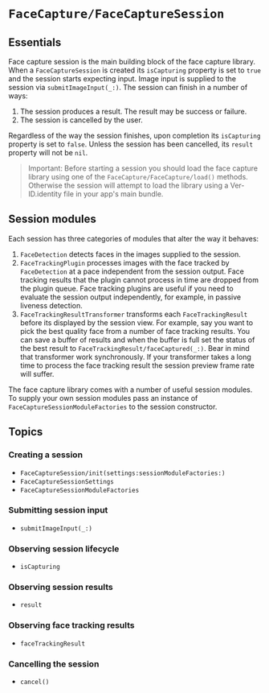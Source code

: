 # ``FaceCapture/FaceCaptureSession``

## Essentials 

Face capture session is the main building block of the face capture library. When a ``FaceCaptureSession`` is created its 
``isCapturing`` property is set to `true` and the session starts expecting input. Image input is supplied to the session via 
``submitImageInput(_:)``. The session can finish in a number of ways:

1. The session produces a result. The result may be success or failure.
2. The session is cancelled by the user.

Regardless of the way the session finishes, upon completion its ``isCapturing`` property is set to `false`. Unless the 
session has been cancelled, its ``result`` property will not be `nil`.

>Important: Before starting a session you should load the face capture library using one of the 
``FaceCapture/FaceCapture/load()`` methods. Otherwise the session will attempt to load the library using a Ver-ID.identity 
file in your app's main bundle. 

## Session modules

Each session has three categories of modules that alter the way it behaves:

1. ``FaceDetection`` detects faces in the images supplied to the session.
2. ``FaceTrackingPlugin`` processes images with the face tracked by ``FaceDetection`` at a pace independent from the session
output. Face tracking results that the plugin cannot process in time are dropped from the plugin queue. Face tracking 
plugins are useful if you need to evaluate the session output independently, for example, in passive liveness detection.
3. ``FaceTrackingResultTransformer`` transforms each ``FaceTrackingResult`` before its displayed by the session view. For 
example, say you want to pick the best quality face from a number of face tracking results. You can save a buffer of results 
and when the buffer is full set the status of the best result to ``FaceTrackingResult/faceCaptured(_:)``. Bear in mind that 
transformer work synchronously. If your transformer takes a long time to process the face tracking result the session preview 
frame rate will suffer.

The face capture library comes with a number of useful session modules. To supply your own session modules pass an instance 
of ``FaceCaptureSessionModuleFactories`` to the session constructor.

## Topics

### Creating a session

- ``FaceCaptureSession/init(settings:sessionModuleFactories:)``
- ``FaceCaptureSessionSettings``
- ``FaceCaptureSessionModuleFactories``

### Submitting session input

- ``submitImageInput(_:)``

### Observing session lifecycle

- ``isCapturing``

### Observing session results

- ``result``

### Observing face tracking results

- ``faceTrackingResult``

### Cancelling the session

- ``cancel()``

